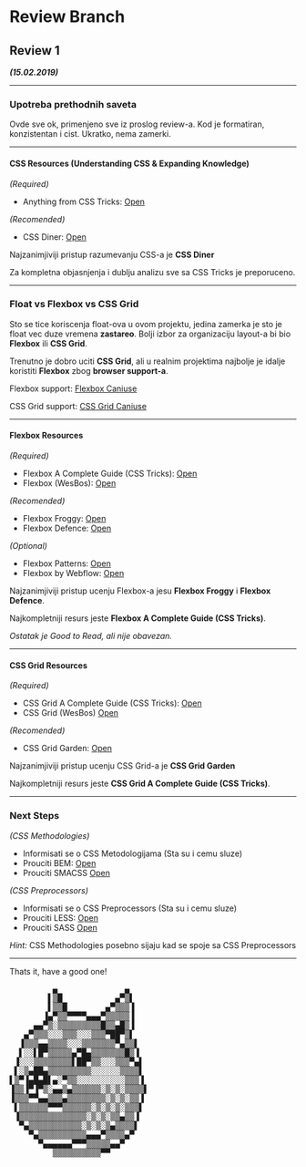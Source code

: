 # Review Branch

## Review 1
***(15.02.2019)***

---

### Upotreba prethodnih saveta

Ovde sve ok, primenjeno sve iz proslog review-a. Kod je formatiran, konzistentan i cist. Ukratko, nema zamerki.

---

#### CSS Resources (Understanding CSS & Expanding Knowledge)

*(Required)*
- Anything from CSS Tricks: [Open](https://css-tricks.com)

*(Recomended)*
- CSS Diner: [Open](https://flukeout.github.io/)

Najzanimjiviji pristup razumevanju CSS-a je **CSS Diner**

Za kompletna objasnjenja i dublju analizu sve sa CSS Tricks je preporuceno.

---

### Float vs Flexbox vs CSS Grid

Sto se tice koriscenja float-ova u ovom projektu, jedina zamerka je sto je float vec duze vremena **zastareo**.
Bolji izbor za organizaciju layout-a bi bio **Flexbox** ili **CSS Grid**.

Trenutno je dobro uciti **CSS Grid**, ali u realnim projektima najbolje je idalje koristiti **Flexbox** zbog **browser support-a**.

Flexbox support: [Flexbox Caniuse](https://caniuse.com/#feat=flexbox)

CSS Grid support: [CSS Grid Caniuse](https://caniuse.com/#feat=css-grid)

---

#### Flexbox Resources

*(Required)*
- Flexbox A Complete Guide (CSS Tricks): [Open](https://css-tricks.com/snippets/css/a-guide-to-flexbox/)
- Flexbox (WesBos): [Open](https://flexbox.io/)

*(Recomended)*
- Flexbox Froggy: [Open](https://flexboxfroggy.com/)
- Flexbox Defence: [Open](http://www.flexboxdefense.com/)

*(Optional)*
- Flexbox Patterns: [Open](https://www.flexboxpatterns.com/)
- Flexbox by Webflow: [Open](https://flexbox.webflow.com/)

Najzanimjiviji pristup ucenju Flexbox-a jesu **Flexbox Froggy** i **Flexbox Defence**.

Najkompletniji resurs jeste **Flexbox A Complete Guide (CSS Tricks)**.

*Ostatak je Good to Read, ali nije obavezan.*

---

#### CSS Grid Resources

*(Required)*
- CSS Grid A Complete Guide (CSS Tricks): [Open](https://css-tricks.com/snippets/css/complete-guide-grid/)
- CSS Grid (WesBos) [Open](https://cssgrid.io/)

*(Recomended)*
- CSS Grid Garden: [Open](https://cssgridgarden.com/)

Najzanimjiviji pristup ucenju CSS Grid-a je **CSS Grid Garden**

Najkompletniji resurs jeste **CSS Grid A Complete Guide (CSS Tricks)**.

---

### Next Steps

*(CSS Methodologies)*
- Informisati se o CSS Metodologijama (Sta su i cemu sluze)
- Prouciti BEM: [Open](http://getbem.com/)
- Prouciti SMACSS [Open](https://smacss.com/)

*(CSS Preprocessors)*
- Informisati se o CSS Preprocessors (Sta su i cemu sluze)
- Prouciti LESS: [Open](http://lesscss.org/)
- Prouciti SASS [Open](http://sass-lang.com/)

*Hint:* CSS Methodologies posebno sijaju kad se spoje sa CSS Preprocessors

---

Thats it, have a good one!
<pre>
         ▄              ▄
        ▌▒█           ▄▀▒▌
        ▌▒▒█        ▄▀▒▒▒▐
       ▐▄▀▒▒▀▀▀▀▄▄▄▀▒▒▒▒▒▐
     ▄▄▀▒░▒▒▒▒▒▒▒▒▒█▒▒▄█▒▐
   ▄▀▒▒▒░░░▒▒▒░░░▒▒▒▀██▀▒▌
  ▐▒▒▒▄▄▒▒▒▒░░░▒▒▒▒▒▒▒▀▄▒▒▌
  ▌░░▌█▀▒▒▒▒▒▄▀█▄▒▒▒▒▒▒▒█▒▐
 ▐░░░▒▒▒▒▒▒▒▒▌██▀▒▒░░░▒▒▒▀▄▌
 ▌░▒▄██▄▒▒▒▒▒▒▒▒▒░░░░░░▒▒▒▒▌
▌▒▀▐▄█▄█▌▄░▀▒▒░░░░░░░░░░▒▒▒▐
▐▒▒▐▀▐▀▒░▄▄▒▄▒▒▒▒▒▒░▒░▒░▒▒▒▒▌
▐▒▒▒▀▀▄▄▒▒▒▄▒▒▒▒▒▒▒▒░▒░▒░▒▒▐
 ▌▒▒▒▒▒▒▀▀▀▒▒▒▒▒▒░▒░▒░▒░▒▒▒▌
 ▐▒▒▒▒▒▒▒▒▒▒▒▒▒▒░▒░▒░▒▒▄▒▒▐
  ▀▄▒▒▒▒▒▒▒▒▒▒▒░▒░▒░▒▄▒▒▒▒▌
    ▀▄▒▒▒▒▒▒▒▒▒▒▄▄▄▀▒▒▒▒▄▀
      ▀▄▄▄▄▄▄▀▀▀▒▒▒▒▒▄▄▀
         ▒▒▒▒▒▒▒▒▒▒▀▀
</pre>
